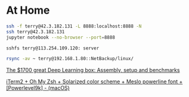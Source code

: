 # At Home

```bash
ssh -f terry@42.3.182.131 -L 8888:localhost:8888 -N
ssh terry@42.3.182.131
jupyter notebook --no-browser --port=8888

sshfs terry@113.254.109.120: server

rsync -av ~ terry@192.168.1.80::NetBackup/linux/
```

[The $1700 great Deep Learning box: Assembly, setup and benchmarks](https://blog.slavv.com/the-1700-great-deep-learning-box-assembly-setup-and-benchmarks-148c5ebe6415)

[iTerm2 + Oh My Zsh + Solarized color scheme + Meslo powerline font + \[Powerlevel9k\] - \(macOS\)](https://gist.github.com/kevin-smets/8568070)


